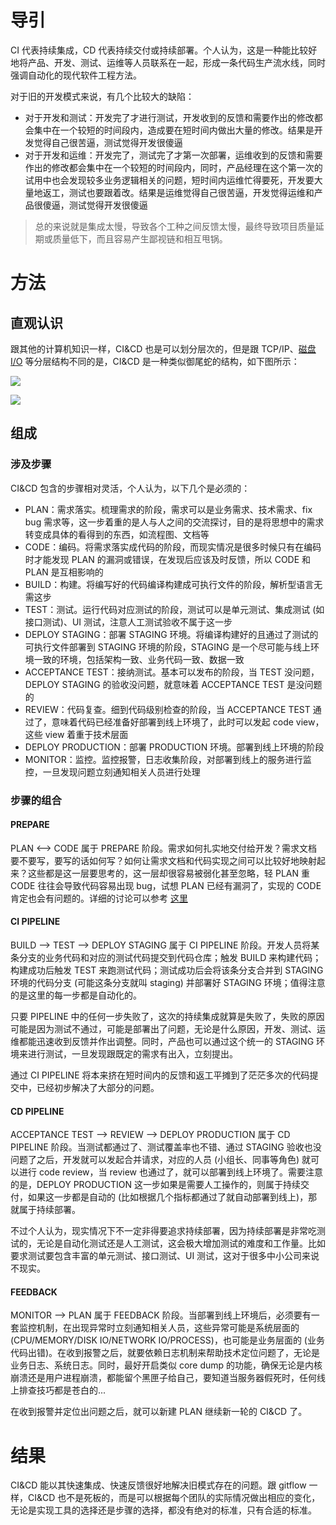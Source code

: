 # 导引

CI 代表持续集成，CD 代表持续交付或持续部署。个人认为，这是一种能比较好地将产品、开发、测试、运维等人员联系在一起，形成一条代码生产流水线，同时强调自动化的现代软件工程方法。

对于旧的开发模式来说，有几个比较大的缺陷：

- 对于开发和测试：开发完了才进行测试，开发收到的反馈和需要作出的修改都会集中在一个较短的时间段内，造成要在短时间内做出大量的修改。结果是开发觉得自己很苦逼，测试觉得开发很傻逼
- 对于开发和运维：开发完了，测试完了才第一次部署，运维收到的反馈和需要作出的修改都会集中在一个较短的时间段内，同时，产品经理在这个第一次的试用中也会发现较多业务逻辑相关的问题，短时间内运维忙得要死，开发要大量地返工，测试也要跟着改。结果是运维觉得自己很苦逼，开发觉得运维和产品很傻逼，测试觉得开发很傻逼

> 总的来说就是集成太慢，导致各个工种之间反馈太慢，最终导致项目质量延期或质量低下，而且容易产生鄙视链和相互甩锅。

# 方法

## 直观认识

跟其他的计算机知识一样，CI&CD 也是可以划分层次的，但是跟 TCP/IP、[磁盘 I/O](https://github.com/hsxhr-10/blog/blob/master/Linux/【磁盘%20IO】--%207%20层模型.md) 等分层结构不同的是，CI&CD 是一种类似御尾蛇的结构，如下图所示：

![](https://raw.githubusercontent.com/hsxhr-10/picture/master/CI%26CD1.png)

![](https://raw.githubusercontent.com/hsxhr-10/picture/master/CI%26CD4.png)

## 组成

### 涉及步骤

CI&CD 包含的步骤相对灵活，个人认为，以下几个是必须的：

- PLAN：需求落实。梳理需求的阶段，需求可以是业务需求、技术需求、fix bug 需求等，这一步着重的是人与人之间的交流探讨，目的是将思想中的需求转变成具体的看得到的东西，如流程图、文档等
- CODE：编码。将需求落实成代码的阶段，而现实情况是很多时候只有在编码时才能发现 PLAN 的漏洞或错误，在发现后应该及时反馈，所以 CODE 和 PLAN 是互相影响的
- BUILD：构建。将编写好的代码编译构建成可执行文件的阶段，解析型语言无需这步
- TEST：测试。运行代码对应测试的阶段，测试可以是单元测试、集成测试 (如接口测试)、UI 测试，注意人工测试验收不属于这一步
- DEPLOY STAGING：部署 STAGING 环境。将编译构建好的且通过了测试的可执行文件部署到 STAGING 环境的阶段，STAGING 是一个尽可能与线上环境一致的环境，包括架构一致、业务代码一致、数据一致
- ACCEPTANCE TEST：接纳测试。基本可以发布的阶段，当 TEST 没问题，DEPLOY STAGING 的验收没问题，就意味着 ACCEPTANCE TEST 是没问题的
- REVIEW：代码复查。细到代码级别检查的阶段，当 ACCEPTANCE TEST 通过了，意味着代码已经准备好部署到线上环境了，此时可以发起 code view，这些 view 着重于技术层面
- DEPLOY PRODUCTION：部署 PRODUCTION 环境。部署到线上环境的阶段
- MONITOR：监控。监控报警，日志收集阶段，对部署到线上的服务进行监控，一旦发现问题立刻通知相关人员进行处理

### 步骤的组合

#### PREPARE

PLAN <--> CODE 属于 PREPARE 阶段。需求如何扎实地交付给开发？需求文档要不要写，要写的话如何写？如何让需求文档和代码实现之间可以比较好地映射起来？这些都是这一层要思考的，这一层却很容易被弱化甚至忽略，轻 PLAN 重 CODE 往往会导致代码容易出现 bug，试想 PLAN 已经有漏洞了，实现的 CODE 肯定也会有问题的。详细的讨论可以参考 [这里](https://github.com/hsxhr-10/blog/blob/master/DevOps/【CI%26CD】--%20PLAN.md)

#### CI PIPELINE

BUILD --> TEST --> DEPLOY STAGING 属于 CI PIPELINE 阶段。开发人员将某条分支的业务代码和对应的测试代码提交到代码仓库；触发 BUILD 来构建代码；构建成功后触发 TEST 来跑测试代码；测试成功后会将该条分支合并到 STAGING 环境的代码分支 (可能这条分支就叫 staging) 并部署好 STAGING 环境；值得注意的是这里的每一步都是自动化的。

只要 PIPELINE 中的任何一步失败了，这次的持续集成就算是失败了，失败的原因可能是因为测试不通过，可能是部署出了问题，无论是什么原因，开发、测试、运维都能迅速收到反馈并作出调整。同时，产品也可以通过这个统一的 STAGING 环境来进行测试，一旦发现跟既定的需求有出入，立刻提出。

通过 CI PIPELINE 将本来挤在短时间内的反馈和返工平摊到了茫茫多次的代码提交中，已经初步解决了大部分的问题。

#### CD PIPELINE

ACCEPTANCE TEST --> REVIEW --> DEPLOY PRODUCTION 属于 CD PIPELINE 阶段。当测试都通过了、测试覆盖率也不错、通过 STAGING 验收也没问题了之后，开发就可以发起合并请求，对应的人员 (小组长、同事等角色) 就可以进行 code review，当 review 也通过了，就可以部署到线上环境了。需要注意的是，DEPLOY PRODUCTION 这一步如果是需要人工操作的，则属于持续交付，如果这一步都是自动的 (比如根据几个指标都通过了就自动部署到线上)，那就属于持续部署。

不过个人认为，现实情况下不一定非得要追求持续部署，因为持续部署是非常吃测试的，无论是自动化测试还是人工测试，这会极大增加测试的难度和工作量。比如要求测试要包含丰富的单元测试、接口测试、UI 测试，这对于很多中小公司来说不现实。

#### FEEDBACK

MONITOR --> PLAN 属于 FEEDBACK 阶段。当部署到线上环境后，必须要有一套监控机制，在出现异常时立刻通知相关人员，这些异常可能是系统层面的 (CPU/MEMORY/DISK IO/NETWORK IO/PROCESS)，也可能是业务层面的 (业务代码出错)。在收到报警之后，就要依赖日志机制来帮助技术定位问题了，无论是业务日志、系统日志。同时，最好开启类似 core dump 的功能，确保无论是内核崩溃还是用户进程崩溃，都能留个黑匣子给自己，要知道当服务器假死时，任何线上排查技巧都是苍白的...

在收到报警并定位出问题之后，就可以新建 PLAN 继续新一轮的 CI&CD 了。

# 结果

CI&CD 能以其快速集成、快速反馈很好地解决旧模式存在的问题。跟 gitflow 一样，CI&CD 也不是死板的，而是可以根据每个团队的实际情况做出相应的变化，无论是实现工具的选择还是步骤的选择，都没有绝对的标准，只有合适的标准。


